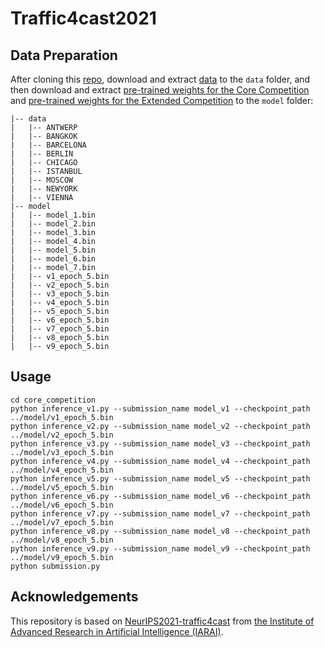 # Traffic4cast2021

## Data Preparation

After cloning this [repo](git@github.com:YichaoLu/Traffic4cast2021.git), download and extract [data](https://www.iarai.ac.at/traffic4cast/forums/forum/competition/competition-2021/) to the `data` folder, and then download and extract [pre-trained weights for the Core Competition](https://drive.google.com/file/d/1l6ggSXhYZPm7wwspbAboombgE6Y0stLn/view?usp=sharing) and [pre-trained weights for the Extended Competition](https://drive.google.com/file/d/1cDZ4mjyhlgP6dODbbbr1S6IMNFsAfFY-/view?usp=sharing) to the `model` folder:

```
|-- data
|   |-- ANTWERP
|   |-- BANGKOK
|   |-- BARCELONA
|   |-- BERLIN
|   |-- CHICAGO
|   |-- ISTANBUL
|   |-- MOSCOW
|   |-- NEWYORK
|   |-- VIENNA
|-- model
|   |-- model_1.bin
|   |-- model_2.bin
|   |-- model_3.bin
|   |-- model_4.bin
|   |-- model_5.bin
|   |-- model_6.bin
|   |-- model_7.bin
|   |-- v1_epoch_5.bin
|   |-- v2_epoch_5.bin
|   |-- v3_epoch_5.bin
|   |-- v4_epoch_5.bin
|   |-- v5_epoch_5.bin
|   |-- v6_epoch_5.bin
|   |-- v7_epoch_5.bin
|   |-- v8_epoch_5.bin
|   |-- v9_epoch_5.bin
```

## Usage

```
cd core_competition
python inference_v1.py --submission_name model_v1 --checkpoint_path ../model/v1_epoch_5.bin
python inference_v2.py --submission_name model_v2 --checkpoint_path ../model/v2_epoch_5.bin
python inference_v3.py --submission_name model_v3 --checkpoint_path ../model/v3_epoch_5.bin
python inference_v4.py --submission_name model_v4 --checkpoint_path ../model/v4_epoch_5.bin
python inference_v5.py --submission_name model_v5 --checkpoint_path ../model/v5_epoch_5.bin
python inference_v6.py --submission_name model_v6 --checkpoint_path ../model/v6_epoch_5.bin
python inference_v7.py --submission_name model_v7 --checkpoint_path ../model/v7_epoch_5.bin
python inference_v8.py --submission_name model_v8 --checkpoint_path ../model/v8_epoch_5.bin
python inference_v9.py --submission_name model_v9 --checkpoint_path ../model/v9_epoch_5.bin
python submission.py
```

## Acknowledgements
This repository is based on [NeurIPS2021-traffic4cast](https://github.com/iarai/NeurIPS2021-traffic4cast) from [the Institute of Advanced Research in Artificial Intelligence (IARAI)](http://www.iarai.ac.at).
